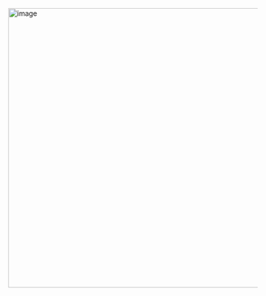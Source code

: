 <img width="785" height="565" alt="image" src="https://github.com/user-attachments/assets/6ac582fd-c13b-4331-a87e-db54d0ab2fee" />

